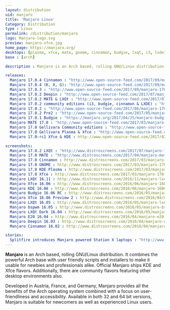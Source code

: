 ```yaml
---
layout: distribution
uid: manjaro
title: 'Manjaro Linux'
Category: Distribution
type : Linux
permalink: /distribution/manjaro
logo: Manjaro-logo.svg
preview: manjaro-xfce.jpg
home_page: https://manjaro.org/
desktops: [plasma, xfce, mate, gnome, cinnamon, budgie, lxqt, i3, lxde]
base : [arch]

description : Manjaro is an Arch based, rolling GNU/Linux distribution. It combines the powerful Arch base with user friendly scripts and installers to make it usable for newbies and professionals alike. Stories and updates on Manjaro GNU/Linux.

releases:
  Manjaro 17.0.4 Cinnamon : "http://www.open-source-feed.com/2017/09/manjaro-cinnamon-1704-released.html"
  Manjaro 17.0.4 (K, X, G): "http://www.open-source-feed.com/2017/09/manjaro-1704-fixes-issue-with-graphical.html"
  Manjaro 17.0.3 : "http://www.open-source-feed.com/2017/09/manjaro-1703-gellivara-released-gnome.html"
  Manjaro 17.0.2 Deepin : "http://www.open-source-feed.com/2017/07/manjaro-deepin-1702-released-with.html"
  Manjaro 17.0.2 MATE & LXQt : "http://www.open-source-feed.com/2017/07/manjaro-1702-mate-lxqt-community.html"
  Manjaro 17.0.2 community editions (i3, budgie, cinnamon & LXDE) : "http://www.open-source-feed.com/2017/07/manjaro-1702-community-editions.html"
  Manjaro 17.0.2 : "http://www.open-source-feed.com/2017/06/manjaro-1702-released-with-updated.html"
  Manjaro 17.0.2 Pre2 : "http://www.open-source-feed.com/2017/05/manjaro-170-gellivara-gets-another.html"
  Manjaro 17.0.1 Budgie : "https://manjaro.org/2017/04/25/manjaro-budgie-17-0-1-released/"
  Manjaro MATE 17.0 : "http://www.open-source-feed.com/2017/03/manjaro-mate-170-released-with-mate.html"
  Manjaro 17.0 Gellivara Community editions : "http://www.open-source-feed.com/2017/03/manjaro-170-fringilla-community.html"
  Manjaro 17.0 Gellivara Plasma & Xfce : "http://www.open-source-feed.com/2017/03/manjaro-170-fringilla-plasma-xfce.html"
  Manjaro 17.0-rc1 Xfce & KDE : http://www.open-source-feed.com/2017/02/manjaro-170-rc1-xfce-kde-flavors.html

screenshots:
  Manjaro 17.0.2 LXQt : "http://www.distroscreens.com/2017/07/manjaro-lxqt-1702-screenshots.html"
  Manjaro 17.0 MATE : "http://www.distroscreens.com/2017/04/manjaro-mate-170-screenshots.html"
  Manjaro 17.0 Cinnamon : http://www.distroscreens.com/2017/03/manjaro-170-gellivara-cinnamon.html
  Manjaro 17.0 GNOME : http://www.distroscreens.com/2017/03/manjaro-170-gellivara-gnome-screenshots.html
  Manjaro 17.0 KDE Plasma : http://www.distroscreens.com/2017/03/manjaro-170-gellivara-plasma-edition.html
  Manjaro 17.0 Xfce : http://www.distroscreens.com/2017/03/manjaro-170-fringilla-xfce-edition.html
  Manjaro LXQt 16.11 : http://www.distroscreens.com/2016/11/manjaro-lxqt-edition-1611-screenshots.html
  Manjaro Xfce 16.06 : http://www.distroscreens.com/2016/06/manjaro-1606-xfce-screenshots.html
  Manjaro KDE 16.06 : http://www.distroscreens.com/2016/06/manjaro-1606-kde-daniella-screenshots.html 
  Manjaro Budgie 16.06 RC : http://www.distroscreens.com/2016/05/manjaro-budgie-1606-rc-screenshots.html
  Manjaro Xfce 16.06 Preview 2 : http://www.distroscreens.com/2016/04/manjaro-xfce-1606-daniella-preview-2.html
  Manjaro LXQt 16.05 : http://www.distroscreens.com/2016/05/manjaro-lxqt-1605-ice-screenshots.html
  Manjaro bspwm 16.05 : http://www.distroscreens.com/2016/05/manjaro-bspwm-1605-screenshots.html
  Manjaro LXQt Dark 16.04 : http://www.distroscreens.com/2016/05/manjaro-lxqt-dark-1604-screenshots.html
  Manjaro E20 16.04 : http://www.distroscreens.com/2016/04/manjaro-e20-1604-screenshots.html
  Manjaro Deepin 16.03 : http://www.distroscreens.com/2016/04/manjaro-deepin-1603-screenshots.html
  Manjaro Cinnamon 16.02 : http://www.distroscreens.com/2016/04/manjaro-cinnamon-1602-screenshots.html

stories:
  Splitfire introduces Manjaro powered Station X laptops : "http://www.open-source-feed.com/2017/09/station-x-introduces-manjaro-powered.html"
---
```


**Manjaro** is an Arch based, rolling GNU/Linux distribution. It combines the powerful Arch base with user friendly scripts and installers to make it usable for newbies and professionals alike. Official Manjaro ships KDE and Xfce flavors. Additionally, there are community flavors featuring other desktop environments also.

Developed in Austria, France, and Germany, Manjaro provides all the benefits of the Arch operating system combined with a focus on user-friendliness and accessibility. Available in both 32 and 64 bit versions, Manjaro is suitable for newcomers as well as experienced Linux users.
